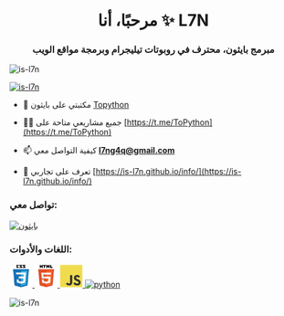 <h1 align="center">مرحبًا، أنا ✨ L7N</h1>
<h3 align="center">مبرمج بايثون، محترف في روبوتات تيليجرام وبرمجة مواقع الويب</h3>

<p align="left"> <img src="https://komarev.com/ghpvc/?username=is-l7n&label=Profile%20views&color=0e75b6&style=flat" alt="is-l7n" /> </p>

<p align="left"> <a href="https://github.com/ryo-ma/github-profile-trophy"><img src="https://github-profile-trophy.vercel.app/?username=is-l7n" alt="is-l7n" /></a> </p>

- 🔭 مكتبتي على بايثون [Topython](https://github.com/is-L7N/Topython)

- 👨‍💻 جميع مشاريعي متاحة على [https://t.me/ToPython](https://t.me/ToPython)

- 📫 كيفية التواصل معي **l7ng4q@gmail.com**

- 📄 تعرف على تجاربي [https://is-l7n.github.io/info/](https://is-l7n.github.io/info/)

<h3 align="left">تواصل معي:</h3>
<p align="left">
<a href="https://www.youtube.com/c/بايثون" target="blank"><img align="center" src="https://raw.githubusercontent.com/rahuldkjain/github-profile-readme-generator/master/src/images/icons/Social/youtube.svg" alt="بايثون" height="30" width="40" /></a>
</p>

<h3 align="left">اللغات والأدوات:</h3>
<p align="left"> <a href="https://www.w3schools.com/css/" target="_blank" rel="noreferrer"> <img src="https://raw.githubusercontent.com/devicons/devicon/master/icons/css3/css3-original-wordmark.svg" alt="css3" width="40" height="40"/> </a> <a href="https://www.w3.org/html/" target="_blank" rel="noreferrer"> <img src="https://raw.githubusercontent.com/devicons/devicon/master/icons/html5/html5-original-wordmark.svg" alt="html5" width="40" height="40"/> </a> <a href="https://developer.mozilla.org/en-US/docs/Web/JavaScript" target="_blank" rel="noreferrer"> <img src="https://raw.githubusercontent.com/devicons/devicon/master/icons/javascript/javascript-original.svg" alt="javascript" width="40" height="40"/> </a> <a href="https://www.python.org" الهدف="_blank" rel="noreferrer"> <img src="https://raw.githubusercontent.com/devicons/devicon/master/icons/python/python-original."svg" alt="python" width="40" height="40"/> </a> </p>

<p><img align="center" src="https://github-readme-stats.vercel.app/api/top-langs?username=is-l7n&show_icons=true&locale=ar&layout=compact" alt="is-l7n" /></p>
